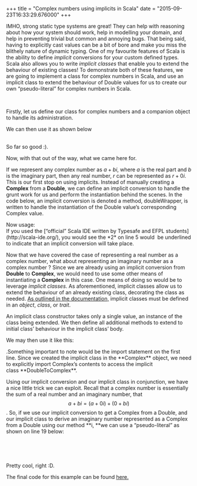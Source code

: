 +++
title = "Complex numbers using implicits in Scala"
date = "2015-09-23T16:33:29.676000"
+++


IMHO, strong static type systems are great! They can help with reasoning about how your system should work, help in modelling your domain, and help in preventing trivial but common and annoying bugs. That being said, having to explicitly cast values can be a bit of bore and make you miss the blithely nature of dynamic typing. One of my favourite features of Scala is the ability to define *implicit* conversions for your custom defined types. Scala also allows you to write *implicit classes* that enable you to extend the behaviour of existing classes! To demonstrate both of these features, we are going to implement a class for complex numbers in Scala, and use an implicit class to extend the behaviour of Double values for us to create our own “pseudo-literal” for complex numbers in Scala.

 

Firstly, let us define our class for complex numbers and a companion object to handle its administration.

<div class="gist-for-robots"><script src="http://gist.github.com/dc9d0a6f122367c8a2d9.js"></script></div>We can then use it as shown below

<div class="gist-for-robots"><script src="http://gist.github.com/810d1e11049dbe841c5c.js"></script></div> 

So far so good :).

Now, with that out of the way, what we came here for.

If we represent any complex number as $a + bi$,
where $a$ is the real part and $b$ is the imaginary part,
then any real number, $r$ can be represented as $r + 0i$. This is our first stop on using implicits. Instead of manually creating a **Complex** from a **Double**, we can define an implicit conversion to handle the grunt work for us and perform the instantiation behind the scenes. In the code below, an implicit conversion is denoted a method, doubleWrapper, is written to handle the instantiation of the Double value’s corresponding Complex value.

<div class="gist-for-robots"><script src="http://gist.github.com/b672a1243597e49cec4b.js"></script></div>Now usage:

<div class="gist-for-robots"><script src="http://gist.github.com/a4cd754b54d658db4403.js"></script></div>If you used the [“official” Scala IDE written by Typesafe and EFPL students](http://scala-ide.org/), you would see the *2* on line 5 would  be underlined to indicate that an implicit conversion will take place.

Now that we have covered the case of representing a real number as a complex number, what about representing an imaginary number as a complex number ? Since we are already using an implicit conversion from **Double** to **Complex**, we would need to use some other means of instantiating a **Complex** in this case. One means of doing so would be to leverage *implicit classes*. As aforementioned, implicit classes allow us to extend the behaviour of an already existing class, decorating the class as needed. [As outlined in the documentation,](http://docs.scala-lang.org/overviews/core/implicit-classes.html) implicit classes must be defined in an *object*, *class*, or *trait*.

<div class="gist-for-robots"><script src="http://gist.github.com/3ccf79b89556305b34bf.js"></script></div>An implicit class constructor takes only a single value, an instance of the class being extended. We then define all additional methods to extend to initial class’ behaviour in the implicit class’ body.

We may then use it like this:

<div class="gist-for-robots"><script src="http://gist.github.com/89f1bcfb9383f4f3e7a1.js"></script></div>.Something important to note would be the import statement on the first line. Since we created the implicit class in the **Complex** object, we need to explicitly import Complex’s contents to access the implicit class **DoubleToComplex**.

Using our implicit conversion and our implicit class in conjunction, we have a nice little trick we can exploit. Recall that a complex number is essentially the sum of a real number and an imaginary number, that $$ a + bi = (a + 0i) + (0 + bi) $$. So, if we use our implicit conversion to get a Complex from a Double, and our implicit class to derive an imaginary number represented as a Complex from a Double using our method **i, **we can use a “pseudo-literal” as shown on line 19 below:

 

<div class="gist-for-robots"><script src="http://gist.github.com/e850373d98cc46a72b2e.js"></script></div> 

Pretty cool, right :D.

The final code for this example can be found [here.](https://github.com/InzamamRahaman/ScalaComplexNumbers)


